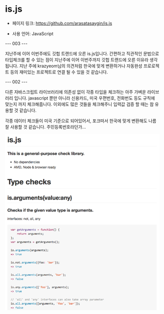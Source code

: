 is.js
==================================================
- 페이지 링크: https://github.com/arasatasaygin/is.js

- 사용 언어: JavaScript

--- 003 ---

지난주에 이어 이번주에도 깃헙 트랜드에 오른 is.js입니다. 간편하고 직관적인 문법으로 타입체크를 할 수 있는 점이 지난주에 이어 이번주까지 깃헙 트랜드에 오른 이유라 생각됩니다. 지난 주에 krazyeom님의 의견처럼 한국에 맞게 변환하거나 자동완성 프로로젝트 등의 재미있는 프로젝트로 연결 될 수 있을 것 같습니다.


--- 002 ---

다른 자바스크립트 라이브러리에 의존성 없이 각종 타입을 체크하는 아주 가벼운 라이브러리 입니다. javascript 뿐만 아니라 신용카드, 미국 우편번호, 전화번도 등도 규칙에 맞는지 까지 체크해줍니다. 이외에도 많은 것들을 체크해주니 입력값 검증 할 때는 참 유용할 것 같습니다. 

각종 데이터 체크들이 미국 기준으로 되어있어서, 포크떠서 한국에 맞게 변환해도 나름 잘 사용할 것 같습니다. 주민등록번호라던가...

![이미지1](../img/002-04.png)
